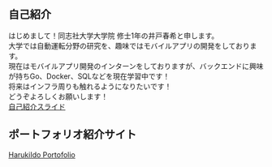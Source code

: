 ## 自己紹介
はじめまして！同志社大学大学院 修士1年の井戸春希と申します。  
大学では自動運転分野の研究を、趣味ではモバイルアプリの開発をしております。  
現在はモバイルアプリ開発のインターンをしておりますが、バックエンドに興味が持ちGo、Docker、SQLなどを現在学習中です！  
将来はインフラ周りも触れるようになりたいです！  
どうぞよろしくお願いします！  
[自己紹介スライド](https://www.canva.com/design/DAE7V2P5LfA/sze4Q2q3eMUe4fLjkfP9sA/view?utm_content=DAE7V2P5LfA&utm_campaign=designshare&utm_medium=link&utm_source=publishpresent)

## ポートフォリオ紹介サイト
[HarukiIdo Portofolio](https://harukiido.github.io/)
